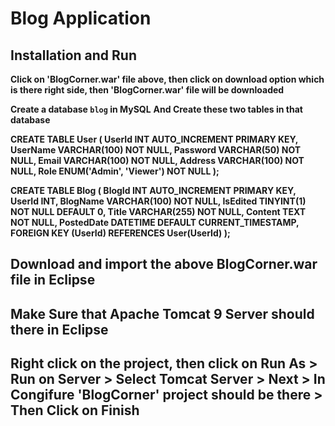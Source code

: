 # Blog Application

## Installation and Run 

**Click on 'BlogCorner.war' file above, then click on download option which is there right side, then 'BlogCorner.war' file will be downloaded**

**Create a database `blog` in MySQL**
**And Create these two tables in that database**

**CREATE TABLE User (
    UserId INT AUTO_INCREMENT PRIMARY KEY,
    UserName VARCHAR(100) NOT NULL,
    Password VARCHAR(50) NOT NULL,
    Email VARCHAR(100) NOT NULL,
    Address VARCHAR(100) NOT NULL,
    Role ENUM('Admin', 'Viewer') NOT NULL
);**


**CREATE TABLE Blog (
    BlogId INT AUTO_INCREMENT PRIMARY KEY,
    UserId INT,
    BlogName VARCHAR(100) NOT NULL,
    IsEdited TINYINT(1) NOT NULL DEFAULT 0,
    Title VARCHAR(255) NOT NULL,
    Content TEXT NOT NULL,
    PostedDate DATETIME DEFAULT CURRENT_TIMESTAMP,
    FOREIGN KEY (UserId) REFERENCES User(UserId)
);**


## Download and import the above BlogCorner.war file in Eclipse
## Make Sure that Apache Tomcat 9 Server should there in Eclipse
## Right click on the project, then click on Run As > Run on Server > Select Tomcat Server > Next > In Congifure 'BlogCorner' project should be there > Then Click on Finish 
